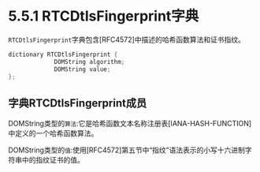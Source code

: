 # 5.5.1 RTCDtlsFingerprint字典

`RTCDtlsFingerprint`字典包含[RFC4572]中描述的哈希函数算法和证书指纹。

```java
dictionary RTCDtlsFingerprint {
             DOMString algorithm;
             DOMString value;
};
```

## 字典RTCDtlsFingerprint成员

DOMString类型的`算法`:它是哈希函数文本名称注册表[IANA-HASH-FUNCTION]中定义的一个哈希函数算法。

DOMString类型的`值`:使用[RFC4572]第五节中“指纹”语法表示的小写十六进制字符串中的指纹证书的值。

